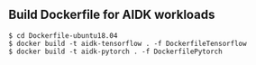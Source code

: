 ## Build Dockerfile for AIDK workloads

```
$ cd Dockerfile-ubuntu18.04
$ docker build -t aidk-tensorflow . -f DockerfileTensorflow
$ docker build -t aidk-pytorch . -f DockerfilePytorch
```
